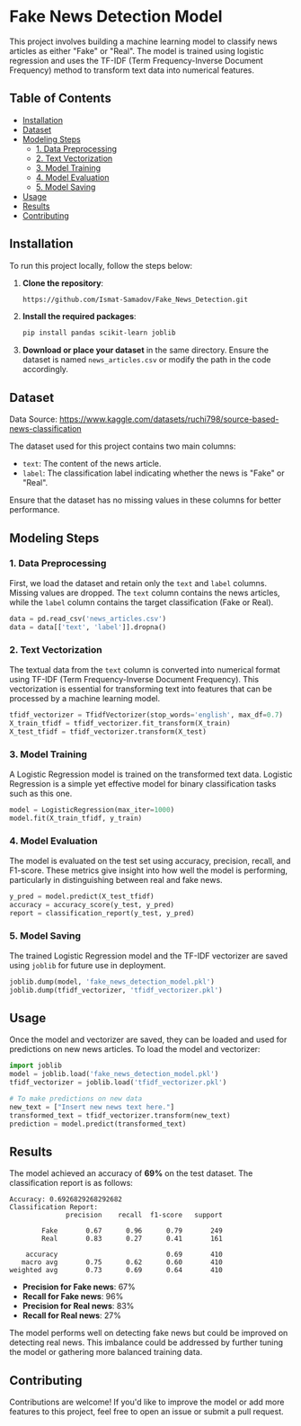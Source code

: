 # Fake News Detection Model

This project involves building a machine learning model to classify news articles as either "Fake" or "Real". The model is trained using logistic regression and uses the TF-IDF (Term Frequency-Inverse Document Frequency) method to transform text data into numerical features. 

## Table of Contents
- [Installation](#installation)
- [Dataset](#dataset)
- [Modeling Steps](#modeling-steps)
  - [1. Data Preprocessing](#1-data-preprocessing)
  - [2. Text Vectorization](#2-text-vectorization)
  - [3. Model Training](#3-model-training)
  - [4. Model Evaluation](#4-model-evaluation)
  - [5. Model Saving](#5-model-saving)
- [Usage](#usage)
- [Results](#results)
- [Contributing](#contributing)

## Installation

To run this project locally, follow the steps below:

1. **Clone the repository**:
    ```bash
    https://github.com/Ismat-Samadov/Fake_News_Detection.git
    ```

2. **Install the required packages**:
    ```bash
    pip install pandas scikit-learn joblib
    ```

3. **Download or place your dataset** in the same directory. Ensure the dataset is named `news_articles.csv` or modify the path in the code accordingly.

## Dataset

Data Source: https://www.kaggle.com/datasets/ruchi798/source-based-news-classification


The dataset used for this project contains two main columns:
- `text`: The content of the news article.
- `label`: The classification label indicating whether the news is "Fake" or "Real".

Ensure that the dataset has no missing values in these columns for better performance.

## Modeling Steps

### 1. Data Preprocessing

First, we load the dataset and retain only the `text` and `label` columns. Missing values are dropped. The `text` column contains the news articles, while the `label` column contains the target classification (Fake or Real).

```python
data = pd.read_csv('news_articles.csv')
data = data[['text', 'label']].dropna()
```

### 2. Text Vectorization

The textual data from the `text` column is converted into numerical format using TF-IDF (Term Frequency-Inverse Document Frequency). This vectorization is essential for transforming text into features that can be processed by a machine learning model.

```python
tfidf_vectorizer = TfidfVectorizer(stop_words='english', max_df=0.7)
X_train_tfidf = tfidf_vectorizer.fit_transform(X_train)
X_test_tfidf = tfidf_vectorizer.transform(X_test)
```

### 3. Model Training

A Logistic Regression model is trained on the transformed text data. Logistic Regression is a simple yet effective model for binary classification tasks such as this one.

```python
model = LogisticRegression(max_iter=1000)
model.fit(X_train_tfidf, y_train)
```

### 4. Model Evaluation

The model is evaluated on the test set using accuracy, precision, recall, and F1-score. These metrics give insight into how well the model is performing, particularly in distinguishing between real and fake news.

```python
y_pred = model.predict(X_test_tfidf)
accuracy = accuracy_score(y_test, y_pred)
report = classification_report(y_test, y_pred)
```

### 5. Model Saving

The trained Logistic Regression model and the TF-IDF vectorizer are saved using `joblib` for future use in deployment.

```python
joblib.dump(model, 'fake_news_detection_model.pkl')
joblib.dump(tfidf_vectorizer, 'tfidf_vectorizer.pkl')
```

## Usage

Once the model and vectorizer are saved, they can be loaded and used for predictions on new news articles. To load the model and vectorizer:

```python
import joblib
model = joblib.load('fake_news_detection_model.pkl')
tfidf_vectorizer = joblib.load('tfidf_vectorizer.pkl')

# To make predictions on new data
new_text = ["Insert new news text here."]
transformed_text = tfidf_vectorizer.transform(new_text)
prediction = model.predict(transformed_text)
```

## Results

The model achieved an accuracy of **69%** on the test dataset. The classification report is as follows:

```
Accuracy: 0.6926829268292682
Classification Report:
              precision    recall  f1-score   support

        Fake       0.67      0.96      0.79       249
        Real       0.83      0.27      0.41       161

    accuracy                           0.69       410
   macro avg       0.75      0.62      0.60       410
weighted avg       0.73      0.69      0.64       410
```

- **Precision for Fake news**: 67%
- **Recall for Fake news**: 96%
- **Precision for Real news**: 83%
- **Recall for Real news**: 27%

The model performs well on detecting fake news but could be improved on detecting real news. This imbalance could be addressed by further tuning the model or gathering more balanced training data.

## Contributing

Contributions are welcome! If you'd like to improve the model or add more features to this project, feel free to open an issue or submit a pull request.
